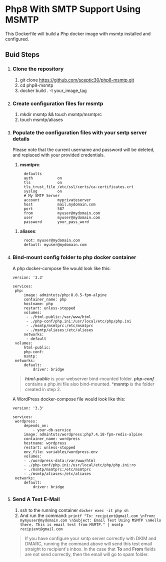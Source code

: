 # Php8 With SMTP Support Using MSMTP
This Dockerfile will build a Php docker image with msmtp installed and configured.
## Buid Steps
1. ### Clone the repository
   1. git clone https://github.com/sceptic30/php8-msmtp.git
   2. cd php8-msmtp
   3. docker build . -t your_image_tag
   
2. ### Create configuration files for msmtp
   1. mkdir msmtp && touch msmtp/msmtprc
   2. touch msmtp/aliases

3. ### Populate the configuration files with your smtp server details
   Please note that the current username and password will be deleted, and replaced with your provided credentials.
   1. **msmtprc**:
   ``` # Set default values for all following accounts.
        defaults
        auth           on
        tls            on
        tls_trust_file /etc/ssl/certs/ca-certificates.crt
        syslog         on
        # My SMTP Server
        account        myprivateserver
        host           mail.mydomain.com
        port           587
        from           myuser@mydomain.com
        user           myuser@mydomain.com
        password       your_pass_word
    ```
    1. **aliases**:
   ``` # Set default values for all following accounts.
        root: myuser@mydomain.com
        default: myuser@mydomain.com
    ```
4. ### Bind-mount config folder to php docker container
   A php docker-compose file would look like this:
   ```
   version: '3.3'

   services:
    php:
        image: admintuts/php:8.0.5-fpm-alpine
        container_name: php
        hostname: php
        restart: unless-stopped
        volumes:
         - ./html-public:/var/www/html
         - ./php-conf/php.ini:/usr/local/etc/php/php.ini
         - ./msmtp/msmtprc:/etc/msmtprc
         - ./msmtp/aliases:/etc/aliases
        networks:
         - default
    volumes:
        html-public:
        php-conf:
        msmtp:
    networks:
        default:
            driver: bridge
    ```
   > ***html-public*** is your webserver bind-mounted folder.
   > ***php-conf*** contains a php.ini file also bind-mounted.
   > ***msmtp** is the folder created in step 2.
   
   A WordPress docker-compose file would look like this:
   ```
   version: '3.3'

   services:
    wordpress:
        depends_on:
            - your-db-service
        image: admintuts/wordpress:php7.4.18-fpm-redis-alpine
        container_name: wordpress
        hostname: wordpress
        restart: unless-stopped
        env_file: variables/wordpress.env
        volumes:
        - ./wordpress-data:/var/www/html
        - ./php-conf/php.ini:/usr/local/etc/php/php.ini:ro
        - ./msmtp/msmtprc:/etc/msmtprc
        - ./msmtp/aliases:/etc/aliases
    networks:
        default:
            driver: bridge
    ```
5. ### Send A Test E-Mail
    1. ssh to the running container ``` docker exec -it php sh ```
    2. And run the command: ```printf "To: recipient@gmail.com \nFrom: mymyuser@mydomain.com \nSubject: Email Test Using MSMTP \nHello there. This is email test from MSMTP." | msmtp recipient@gmail.com ```
    > If you have configure your smtp server correctly with DKIM and DMARC, running the command above will send this test email straight to recipient's inbox. In the case that **To** and **From** fields are not send correctly, then the email will go to spam folder.
